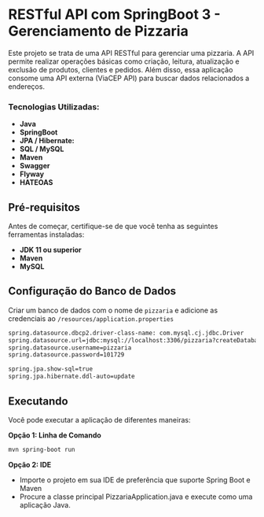 # RESTful API com SpringBoot 3 - Gerenciamento de Pizzaria

Este projeto se trata de uma API RESTful para gerenciar uma pizzaria. A API permite realizar operações básicas como criação, leitura, atualização e exclusão de produtos,
clientes e pedidos. Além disso, essa aplicação consome uma API externa (ViaCEP API) para buscar dados relacionados a endereços.

### Tecnologias Utilizadas:

- **Java**
- **SpringBoot**
- **JPA / Hibernate:**
- **SQL / MySQL**
- **Maven**
- **Swagger**
- **Flyway**
- **HATEOAS**

## Pré-requisitos
Antes de começar, certifique-se de que você tenha as seguintes ferramentas instaladas:
- **JDK 11 ou superior**
- **Maven**
- **MySQL**

## Configuração do Banco de Dados
Criar um banco de dados com o nome de `pizzaria` e adicione as credenciais ao `/resources/application.properties`
```bash
spring.datasource.dbcp2.driver-class-name: com.mysql.cj.jdbc.Driver
spring.datasource.url=jdbc:mysql://localhost:3306/pizzaria?createDatabaseIfNotExist=true
spring.datasource.username=pizzaria
spring.datasource.password=101729

spring.jpa.show-sql=true
spring.jpa.hibernate.ddl-auto=update
```
## Executando
Você pode executar a aplicação de diferentes maneiras:

**Opção 1: Linha de Comando**
```bash 
mvn spring-boot run
```

**Opção 2: IDE**
- Importe o projeto em sua IDE de preferência que suporte Spring Boot e Maven
- Procure a classe principal PizzariaApplication.java e execute como uma aplicação Java.
